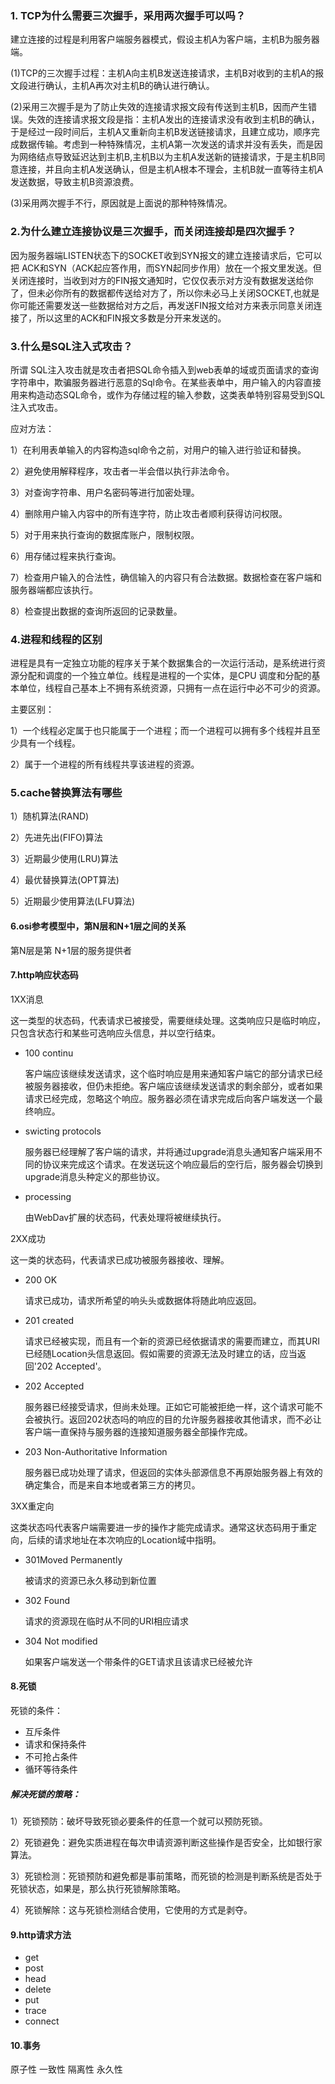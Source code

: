 ### 1. TCP为什么需要三次握手，采用两次握手可以吗？

建立连接的过程是利用客户端服务器模式，假设主机A为客户端，主机B为服务器端。

(1)TCP的三次握手过程：主机A向主机B发送连接请求，主机B对收到的主机A的报文段进行确认，主机A再次对主机B的确认进行确认。

(2)采用三次握手是为了防止失效的连接请求报文段有传送到主机B，因而产生错误。失效的连接请求报文段是指：主机A发出的连接请求没有收到主机B的确认，于是经过一段时间后，主机A又重新向主机B发送链接请求，且建立成功，顺序完成数据传输。考虑到一种特殊情况，主机A第一次发送的请求并没有丢失，而是因为网络结点导致延迟达到主机B,主机B以为主机A发送新的链接请求，于是主机B同意连接，并且向主机A发送确认，但是主机A根本不理会，主机B就一直等待主机A发送数据，导致主机B资源浪费。

(3)采用两次握手不行，原因就是上面说的那种特殊情况。

### 2.为什么建立连接协议是三次握手，而关闭连接却是四次握手？

因为服务器端LISTEN状态下的SOCKET收到SYN报文的建立连接请求后，它可以把 ACK和SYN（ACK起应答作用，而SYN起同步作用）放在一个报文里发送。但关闭连接时，当收到对方的FIN报文通知时，它仅仅表示对方没有数据发送给你了，但未必你所有的数据都传送给对方了，所以你未必马上关闭SOCKET,也就是你可能还需要发送一些数据给对方之后，再发送FIN报文给对方来表示同意关闭连接了，所以这里的ACK和FIN报文多数是分开来发送的。

### 3.什么是SQL注入式攻击？

所谓 SQL注入攻击就是攻击者把SQL命令插入到web表单的域或页面请求的查询字符串中，欺骗服务器进行恶意的Sql命令。在某些表单中，用户输入的内容直接用来构造动态SQL命令，或作为存储过程的输入参数，这类表单特别容易受到SQL注入式攻击。

应对方法：

1）在利用表单输入的内容构造sql命令之前，对用户的输入进行验证和替换。

2）避免使用解释程序，攻击者一半会借以执行非法命令。

3）对查询字符串、用户名密码等进行加密处理。

4）删除用户输入内容中的所有连字符，防止攻击者顺利获得访问权限。

5）对于用来执行查询的数据库账户，限制权限。

6）用存储过程来执行查询。

7）检查用户输入的合法性，确信输入的内容只有合法数据。数据检查在客户端和服务器端都应该执行。

8）检查提出数据的查询所返回的记录数量。

### 4.进程和线程的区别

进程是具有一定独立功能的程序关于某个数据集合的一次运行活动，是系统进行资源分配和调度的一个独立单位。线程是进程的一个实体，是CPU 调度和分配的基本单位，线程自己基本上不拥有系统资源，只拥有一点在运行中必不可少的资源。

主要区别：

1）一个线程必定属于也只能属于一个进程；而一个进程可以拥有多个线程并且至少具有一个线程。

2）属于一个进程的所有线程共享该进程的资源。

### 5.cache替换算法有哪些

1）随机算法(RAND)

2）先进先出(FIFO)算法

3）近期最少使用(LRU)算法

4）最优替换算法(OPT算法)

5）近期最少使用算法(LFU算法)

#### 6.osi参考模型中，第N层和N+1层之间的关系

第N层是第 N+1层的服务提供者

#### 7.http响应状态码

1XX消息

这一类型的状态码，代表请求已被接受，需要继续处理。这类响应只是临时响应，只包含状态行和某些可选响应头信息，并以空行结束。

* 100 continu

  客户端应该继续发送请求，这个临时响应是用来通知客户端它的部分请求已经被服务器接收，但仍未拒绝。客户端应该继续发送请求的剩余部分，或者如果请求已经完成，忽略这个响应。服务器必须在请求完成后向客户端发送一个最终响应。

* swicting protocols

  服务器已经理解了客户端的请求，并将通过upgrade消息头通知客户端采用不同的协议来完成这个请求。在发送玩这个响应最后的空行后，服务器会切换到upgrade消息头种定义的那些协议。

* processing

  由WebDav扩展的状态码，代表处理将被继续执行。

2XX成功

这一类的状态码，代表请求已成功被服务器接收、理解。

* 200 OK

  请求已成功，请求所希望的响头头或数据体将随此响应返回。

* 201 created

  请求已经被实现，而且有一个新的资源已经依据请求的需要而建立，而其URI已经随Location头信息返回。假如需要的资源无法及时建立的话，应当返回'202 Accepted'。

* 202 Accepted

  服务器已经接受请求，但尚未处理。正如它可能被拒绝一样，这个请求可能不会被执行。返回202状态吗的响应的目的允许服务器接收其他请求，而不必让客户端一直保持与服务器的连接知道服务器全部操作完成。

* 203 Non-Authoritative Information

  服务器已成功处理了请求，但返回的实体头部源信息不再原始服务器上有效的确定集合，而是来自本地或者第三方的拷贝。

3XX重定向

这类状态吗代表客户端需要进一步的操作才能完成请求。通常这状态码用于重定向，后续的请求地址在本次响应的Location域中指明。

* 301Moved Permanently

  被请求的资源已永久移动到新位置

* 302 Found

  请求的资源现在临时从不同的URI相应请求

* 304 Not modified

  如果客户端发送一个带条件的GET请求且该请求已经被允许

#### 8.死锁

死锁的条件：

* 互斥条件
* 请求和保持条件
* 不可抢占条件
* 循环等待条件

##### 解决死锁的策略：

1）死锁预防：破坏导致死锁必要条件的任意一个就可以预防死锁。

2）死锁避免：避免实质进程在每次申请资源判断这些操作是否安全，比如银行家算法。

3）死锁检测：死锁预防和避免都是事前策略，而死锁的检测是判断系统是否处于死锁状态，如果是，那么执行死锁解除策略。

4）死锁解除：这与死锁检测结合使用，它使用的方式是剥夺。

#### 9.http请求方法

* get
* post
* head
* delete
* put 
* trace 
* connect

#### 10.事务

原子性 一致性 隔离性 永久性

​       